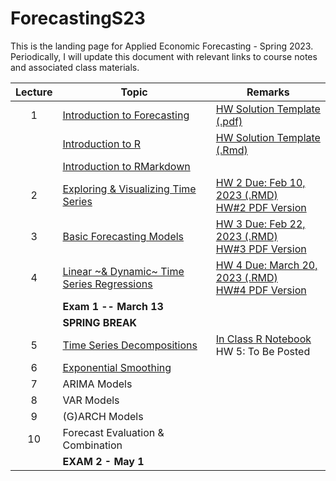 # ForecastingS23
This is the landing page for Applied Economic Forecasting - Spring 2023. Periodically, I will update this document with relevant links to course notes and associated class materials.

| Lecture | Topic                                	                        |  Remarks                                	                        |
|:-----:	|-------------------------------------------                    | -------------------------------------------------			|
| 1    	  | [Introduction to Forecasting](2.Lectures/Lecture1/1.Intro_Time_Series.pdf)| [HW Solution Template (.pdf)](3.Homework/Solution_Template/Homework_Solution_Template.pdf)					|
|     	  | [Introduction to R](https://htmlpreview.github.io/?https://github.com/Shamar-Stewart/ForecastingS23/blob/main/2.Lectures/Lecture1/R_Introduction.nb.html) | [HW Solution Template (.Rmd)](3.Homework/Solution_Template/Homework_Solution_Template.Rmd) 					|
|     	  | [Introduction to RMarkdown](https://htmlpreview.github.io/?https://github.com/Shamar-Stewart/ForecastingS23/blob/main/2.Lectures/Lecture1/RMarkdown_Intro.html)                   | 					|
| 2    	  | [Exploring & Visualizing Time Series](2.Lectures/Lecture2/2-Visualizing-Time-Series.pdf)     	                    | [HW 2 Due: Feb 10, 2023 (.RMD)](3.Homework/HW2/AAEC_4984-AAEC_STAT-5484_HW2_S23.Rmd)<br>[HW#2 PDF Version](3.Homework/HW2/AAEC_4984-AAEC_STAT-5484_HW2_S23.pdf)		</br>			|
| 3   	  | [Basic Forecasting Models](2.Lectures/Lecture3/3.Evaluation_of_Basic_Forecasting_Models.pdf)                	                    | [HW 3 Due: Feb 22, 2023 (.RMD)](3.Homework/HW3/Homework3_S2023.Rmd)	<br>[HW#3 PDF Version](3.Homework/HW3/Homework3_S2023.pdf)		</br>					|
| 4    	  | [Linear ~& Dynamic~ Time Series Regressions](2.Lectures/Lecture4/4.Linear_and_Dynamic_Time_Series_Regressions.pdf)                       | [HW 4 Due: March 20, 2023 (.RMD)](3.Homework/HW4/Homework4_S2023.Rmd)	<br>[HW#4 PDF Version](3.Homework/HW4/Homework4_S2023.pdf)		</br>						|
|      	  | **Exam 1 -- March 13**              	                        | 					|
|     	  | **SPRING BREAK**                    	                        | 					|
| 5   	  | [Time Series Decompositions](2.Lectures/Lecture5/5.Time_Series_Decomposition.pdf)               	                    | [In Class R Notebook](https://htmlpreview.github.io/?https://github.com/Shamar-Stewart/ForecastingS23/blob/main/2.Lectures/Lecture5/Manual_Decomposition.nb.html)	<br> HW 5: To Be Posted </br>				|
| 6   	  | [Exponential Smoothing](2.Lectures/Lecture6/6.Moving_Averages_-_Exponential_Smoothing.pdf) 	                    | 					|
| 7   	  | ARIMA Models                            	                    | 					|
| 8   	  | VAR Models                              	                    | 					|
| 9   	  | (G)ARCH Models                          	                    | 					|
| 10   	  | Forecast Evaluation & Combination        	                    | 					|
|      	  | **EXAM 2 - May 1**                  	                        | 					|

